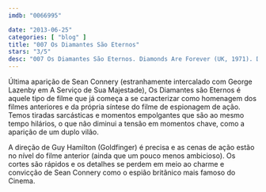 ```yaml
---
imdb: "0066995"

date: "2013-06-25"
categories: [ "blog" ]
title: "007 Os Diamantes São Eternos"
stars: "3/5"
desc: "007 Os Diamantes São Eternos. Diamonds Are Forever (UK, 1971). Dirigido por Guy Hamilton. Escrito por Richard Maibaum, Tom Mankiewicz, Ian Fleming. Com Sean Connery, Jill St. John, Charles Gray, Lana Wood, Jimmy Dean, Bruce Cabot, Putter Smith, Bruce Glover, Norman Burton."
---
```

Última aparição de Sean Connery (estranhamente intercalado com George Lazenby em A Serviço de Sua Majestade), Os Diamantes são Eternos é aquele tipo de filme que já começa a se caracterizar como homenagem dos filmes anteriores e da própria síntese do filme de espionagem de ação. Temos tiradas sarcásticas e momentos empolgantes que são ao mesmo tempo hilários, o que não diminui a tensão em momentos chave, como a aparição de um duplo vilão.

A direção de Guy Hamilton (Goldfinger) é precisa e as cenas de ação estão no nível do filme anterior (ainda que um pouco menos ambicioso). Os cortes são rápidos e os detalhes se perdem em meio ao charme e convicção de Sean Connery como o espião britânico mais famoso do Cinema.

